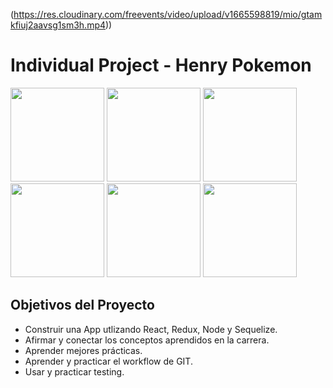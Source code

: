(https://res.cloudinary.com/freevents/video/upload/v1665598819/mio/gtamkfiuj2aavsg1sm3h.mp4))

# Individual Project - Henry Pokemon

<img height="150" src="https://res.cloudinary.com/freevents/image/upload/v1665599441/mio/komxdevjed92dorrvjoc.png" />
<img height="150" src="https://res.cloudinary.com/freevents/image/upload/v1665599440/mio/svldva4bgzsntipehgb2.png" />
<img height="150" src="https://res.cloudinary.com/freevents/image/upload/v1665599440/mio/pybq9iwygzaawznjwnyw.png" />
<img height="150" src="https://res.cloudinary.com/freevents/image/upload/v1665599440/mio/x4yhrpkvweca9drkl1ut.png" />
<img height="150" src="https://res.cloudinary.com/freevents/image/upload/v1665599441/mio/uil9aj2l8mmkjyb2ggaw.png" />
<img height="150" src="../pokemon.png" />

## Objetivos del Proyecto

- Construir una App utlizando React, Redux, Node y Sequelize.
- Afirmar y conectar los conceptos aprendidos en la carrera.
- Aprender mejores prácticas.
- Aprender y practicar el workflow de GIT.
- Usar y practicar testing.
